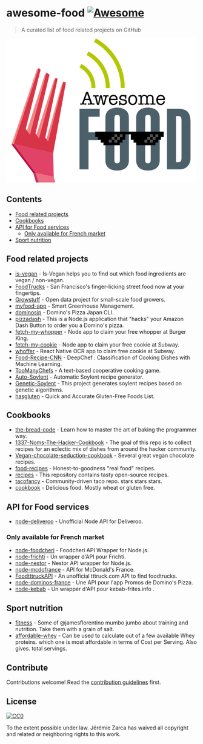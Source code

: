 # awesome-food [![Awesome](https://awesome.re/badge.svg)](https://awesome.re)

> A curated list of food related projects on GitHub

![Awesome-food](awesome_food.png)

## Contents

- [Food related projects](#food-related-projects)
- [Cookbooks](#cookbooks)
- [API for Food services](#api-for-food-services)
  - [Only available for French market](#only-available-for-french-market)
- [Sport nutrition](#sport-nutrition)


## Food related projects

- [is-vegan](https://github.com/hmontazeri/is-vegan) - Is-Vegan helps you to find out which food ingredients are vegan / non-vegan.
- [FoodTrucks](https://github.com/prakhar1989/FoodTrucks) - San Francisco's finger-licking street food now at your fingertips.
- [Growstuff](https://github.com/Growstuff/growstuff) - Open data project for small-scale food growers.
- [myfood-app](https://github.com/MickaelGandecki/myfood-app) - Smart Greenhouse Management.
- [dominosjp](https://github.com/inket/dominosjp) - Domino's Pizza Japan CLI.
- [pizzadash](https://github.com/bhberson/pizzadash) - This is a Node.js application that "hacks" your Amazon Dash Button to order you a Domino's pizza.
- [fetch-my-whopper](https://github.com/jzarca01/fetch-my-whopper) - Node app to claim your free whopper at Burger King.
- [fetch-my-cookie](https://github.com/jzarca01/fetch-my-cookie) - Node app to claim your free cookie at Subway.
- [whoffer](https://github.com/jzarca01/whoffer) - React Native OCR app to claim free cookie at Subway.
- [Food-Recipe-CNN](https://github.com/Murgio/Food-Recipe-CNN) - DeepChef : Classification of Cooking Dishes with Machine Learning.
- [TooManyChefs](https://github.com/navignaw/TooManyChefs) - A text-based cooperative cooking game.
- [Auto-Soylent](https://github.com/nick/auto-soylent) - Automatic Soylent recipe generator.
- [Genetic-Soylent](https://github.com/nick/genetic-soylent) - This project generates soylent recipes based on genetic algorithms.
- [hasgluten](https://github.com/hasgluten/hasgluten) - Quick and Accurate Gluten-Free Foods List.


## Cookbooks

- [the-bread-code](https://github.com/hendricius/the-bread-code) - Learn how to master the art of baking the programmer way.
- [1337-Noms-The-Hacker-Cookbook](https://github.com/DEAD10C5/1337-Noms-The-Hacker-Cookbook) - The goal of this repo is to collect recipes for an eclectic mix of dishes from around the hacker community.
- [Vegan-chocolate-seduction-cookbook](https://github.com/the-domains/vegan-chocolate-seduction-cookbook) - Several great vegan chocolate recipes.
- [food-recipes](https://github.com/obfuscurity/food-recipes) - Honest-to-goodness "real food" recipes.
- [recipes](https://github.com/bzimmerman/recipes) - This repository contains tasty open-source recipes.
- [tacofancy](https://github.com/sinker/tacofancy) - Community-driven taco repo. stars stars stars.
- [cookbook](https://github.com/jlinder/cookbook) - Delicious food. Mostly wheat or gluten free.


## API for Food services

- [node-deliveroo](https://github.com/jzarca01/node-deliveroo) - Unofficial Node API for Deliveroo.

### Only available for French market

- [node-foodcheri](https://github.com/jzarca01/node-foodcheri) - Foodcheri API Wrapper for Node.js.
- [node-frichti](https://github.com/jzarca01/node-frichti) - Un wrapper d'API pour Frichti.
- [node-nestor](https://github.com/jzarca01/node-nestor) - Nestor API wrapper for Node.js.
- [node-mcdofrance](https://github.com/jzarca01/node-mcdofrance) - API for McDonald's France.
- [FoodtttruckAPI](https://github.com/jzarca01/FoodtttruckAPI.git) - An unofficial tttruck.com API to find foodtrucks.
- [node-dominos-france](https://github.com/jzarca01/node-dominos-france.git) - Une API pour l'app Promos de Domino's Pizza.
- [node-kebab](https://github.com/jzarca01/node-kebab) - Un wrapper d'API pour kebab-frites.info .


## Sport nutrition

- [fitness](https://github.com/jamesflorentino/fitness) - Some of @jamesflorentino mumbo jumbo about training and nutrition. Take them with a grain of salt.
- [affordable-whey](https://github.com/prkeshri/affordable-whey) - Can be used to calculate out of a few available Whey proteins. which one is most affordable in terms of Cost per Serving. Also gives. total servings.


## Contribute

Contributions welcome! Read the [contribution guidelines](contributing.md) first.


## License

[![CC0](http://mirrors.creativecommons.org/presskit/buttons/88x31/svg/cc-zero.svg)](http://creativecommons.org/publicdomain/zero/1.0)

To the extent possible under law. Jérémie Zarca has waived all copyright and
related or neighboring rights to this work.

